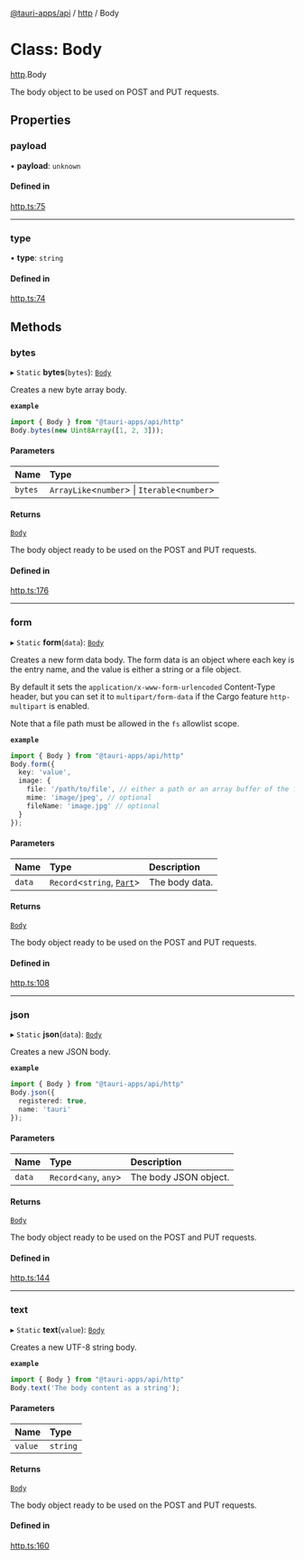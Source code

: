 [@tauri-apps/api](../README.md) / [http](../modules/http.md) / Body

# Class: Body

[http](../modules/http.md).Body

The body object to be used on POST and PUT requests.

## Properties

### payload

• **payload**: `unknown`

#### Defined in

[http.ts:75](https://github.com/tauri-apps/tauri/blob/dc432ef/tooling/api/src/http.ts#L75)

___

### type

• **type**: `string`

#### Defined in

[http.ts:74](https://github.com/tauri-apps/tauri/blob/dc432ef/tooling/api/src/http.ts#L74)

## Methods

### bytes

▸ `Static` **bytes**(`bytes`): [`Body`](http.Body.md)

Creates a new byte array body.

**`example`**
```typescript
import { Body } from "@tauri-apps/api/http"
Body.bytes(new Uint8Array([1, 2, 3]));
```

#### Parameters

| Name | Type |
| :------ | :------ |
| `bytes` | `ArrayLike`<`number`\> \| `Iterable`<`number`\> |

#### Returns

[`Body`](http.Body.md)

The body object ready to be used on the POST and PUT requests.

#### Defined in

[http.ts:176](https://github.com/tauri-apps/tauri/blob/dc432ef/tooling/api/src/http.ts#L176)

___

### form

▸ `Static` **form**(`data`): [`Body`](http.Body.md)

Creates a new form data body. The form data is an object where each key is the entry name,
and the value is either a string or a file object.

By default it sets the `application/x-www-form-urlencoded` Content-Type header,
but you can set it to `multipart/form-data` if the Cargo feature `http-multipart` is enabled.

Note that a file path must be allowed in the `fs` allowlist scope.

**`example`**
```typescript
import { Body } from "@tauri-apps/api/http"
Body.form({
  key: 'value',
  image: {
    file: '/path/to/file', // either a path or an array buffer of the file contents
    mime: 'image/jpeg', // optional
    fileName: 'image.jpg' // optional
  }
});
```

#### Parameters

| Name | Type | Description |
| :------ | :------ | :------ |
| `data` | `Record`<`string`, [`Part`](../modules/http.md#part)\> | The body data. |

#### Returns

[`Body`](http.Body.md)

The body object ready to be used on the POST and PUT requests.

#### Defined in

[http.ts:108](https://github.com/tauri-apps/tauri/blob/dc432ef/tooling/api/src/http.ts#L108)

___

### json

▸ `Static` **json**(`data`): [`Body`](http.Body.md)

Creates a new JSON body.

**`example`**
```typescript
import { Body } from "@tauri-apps/api/http"
Body.json({
  registered: true,
  name: 'tauri'
});
```

#### Parameters

| Name | Type | Description |
| :------ | :------ | :------ |
| `data` | `Record`<`any`, `any`\> | The body JSON object. |

#### Returns

[`Body`](http.Body.md)

The body object ready to be used on the POST and PUT requests.

#### Defined in

[http.ts:144](https://github.com/tauri-apps/tauri/blob/dc432ef/tooling/api/src/http.ts#L144)

___

### text

▸ `Static` **text**(`value`): [`Body`](http.Body.md)

Creates a new UTF-8 string body.

**`example`**
```typescript
import { Body } from "@tauri-apps/api/http"
Body.text('The body content as a string');
```

#### Parameters

| Name | Type |
| :------ | :------ |
| `value` | `string` |

#### Returns

[`Body`](http.Body.md)

The body object ready to be used on the POST and PUT requests.

#### Defined in

[http.ts:160](https://github.com/tauri-apps/tauri/blob/dc432ef/tooling/api/src/http.ts#L160)
